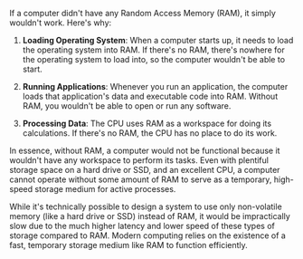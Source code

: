 If a computer didn't have any Random Access Memory (RAM), it simply wouldn't work. Here's why:

1. **Loading Operating System**: When a computer starts up, it needs to load the operating system into RAM. If there's no RAM, there's nowhere for the operating system to load into, so the computer wouldn't be able to start.

2. **Running Applications**: Whenever you run an application, the computer loads that application's data and executable code into RAM. Without RAM, you wouldn't be able to open or run any software.

3. **Processing Data**: The CPU uses RAM as a workspace for doing its calculations. If there's no RAM, the CPU has no place to do its work.

In essence, without RAM, a computer would not be functional because it wouldn't have any workspace to perform its tasks. Even with plentiful storage space on a hard drive or SSD, and an excellent CPU, a computer cannot operate without some amount of RAM to serve as a temporary, high-speed storage medium for active processes.

While it's technically possible to design a system to use only non-volatile memory (like a hard drive or SSD) instead of RAM, it would be impractically slow due to the much higher latency and lower speed of these types of storage compared to RAM. Modern computing relies on the existence of a fast, temporary storage medium like RAM to function efficiently.